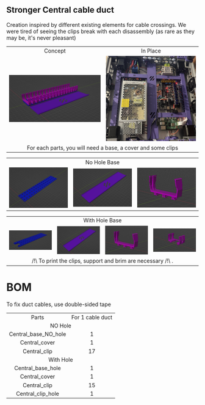 ## Stronger Central cable duct

Creation inspired by different existing elements for cable crossings.
We were tired of seeing the clips break with each disassembly (as rare as they may be, it's never pleasant)

<table align=center>
  <tr>
    <td align=center>Concept</td>
    <td align=center>In Place</td>
  </tr>
  <tr>
    <td align=center><img src="https://github.com/GP3DS/Voron-Mods/blob/main/Central_cable_duct/Images/Concept_screenshot.png" alt="1" width=300px></td>
    <td align=center><img src="https://github.com/GP3DS/Voron-Mods/blob/main/Central_cable_duct/Images/In_Place.jpg" alt="1" width=300px></td>
  </tr>
    <tr>
    <td colspan=2 align=center>For each parts, you will need a base, a cover and some clips</td>
  </tr>
</table> 
<table align=center>
     <tr>
    <td align=center colspan=3>No Hole Base</td>
  </tr>
  <tr>
    <td align=center><img src="https://github.com/GP3DS/Voron-Mods/blob/main/Central_cable_duct/Images/Base.png" alt="1" width=300px></td>
    <td align=center><img src="https://github.com/GP3DS/Voron-Mods/blob/main/Central_cable_duct/Images/Cover.png" alt="1" width=300px></td>
    <td align=center><img src="https://github.com/GP3DS/Voron-Mods/blob/main/Central_cable_duct/Images/concept_Clip.png" alt="1" width=300px></td>
  </tr>
</table> 
<table align=center>
  <tr>
    <td colspan=4 align=center>With Hole Base</td>
  </tr>
  <tr>
    <td align=center><img src="https://github.com/GP3DS/Voron-Mods/blob/main/Central_cable_duct/Images/Base_hole.png" alt="1" width=300px></td>
    <td align=center><img src="https://github.com/GP3DS/Voron-Mods/blob/main/Central_cable_duct/Images/Cover.png" alt="1" width=300px></td>
    <td align=center><img src="https://github.com/GP3DS/Voron-Mods/blob/main/Central_cable_duct/Images/concept_Clip.png" alt="1" width=300px></td>
    <td align=center><img src="https://github.com/GP3DS/Voron-Mods/blob/main/Central_cable_duct/Images/concept_Clip_hole.png" alt="1" width=300px></td>
  </tr>
    <tr>
    <td align=center colspan=4>/!\ To print the clips, support and brim are necessary /!\ .</td>
  </tr>
</table> 



# BOM
To fix duct cables, use double-sided tape

<table>
  <tr>
    <td align=center>Parts</td>
    <td align=center>For 1 cable duct</td>
  </tr>
  <tr>
  <td colspan=2 align=center>NO Hole</td>
</tr> 
  <tr>
    <td align=center>Central_base_NO_hole</td>
    <td align=center>1</td>
  </tr>
  <tr>
    <td align=center>Central_cover</td>
    <td align=center>1</td>
  </tr>
  <tr>
    <td align=center>Central_clip</td>
    <td align=center>17</td>
  </tr>
  <tr>
    <td colspan=2 align=center>With Hole</td>
</tr> 
  <tr>
    <td align=center>Central_base_hole</td>
    <td align=center>1</td>
  </tr>
  <tr>
    <td align=center>Central_cover</td>
    <td align=center>1</td>
  </tr>
  <tr>
    <td align=center>Central_clip</td>
    <td align=center>15</td>
  </tr>
  <tr>
    <td align=center>Central_clip_hole</td>
    <td align=center>1</td>
  </tr>
</table>
